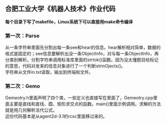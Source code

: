 ## 合肥工业大学《机器人技术》作业代码
**每个目录下写了makefile，Linux系统下可以直接用make命令编译**<br/>

### 第一次：Parse
从一条字符串里面先分割出每一条see和hear的信息。hear解析相对简单，数据的格式是固定的；see信息要解析出没一条ObjectInfo，对与每一条ObjectInfo，再分类别解析。分割字符串调用标准库<cstring>里面的strtok()函数。因为没太懂题目给标记的意思，代码对发来的信息对象进行了一个判断strinOjects()。<br/>
字符串从文件in.txt读取，输出到终端和文件。<br/>

### 第二次：Gemo
Gemeotry.h里面声明了四个类，一些定义也直接写在里面了，Gemeotry.cpp里面主要是直线和直线、圆、矩形求交点的函数。main()里面示例调用。求解的方法就是用几何解析法代公式。<br/>
这份代码基本是从agent2d-3.1的rcsc里面移过来的。
